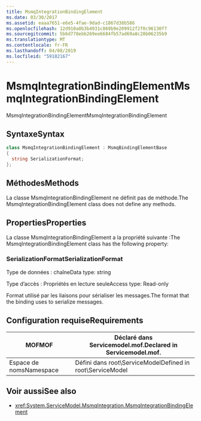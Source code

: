 ```yaml
---
title: MsmqIntegrationBindingElement
ms.date: 03/30/2017
ms.assetid: eaaa7651-e6e5-4fae-9dad-c1867d38b586
ms.openlocfilehash: 12d910a0b3b4931c869b9e209912f2f0c96130f7
ms.sourcegitcommit: 5b6d778ebb269ee6684fb57ad69a8c28b06235b9
ms.translationtype: MT
ms.contentlocale: fr-FR
ms.lasthandoff: 04/08/2019
ms.locfileid: "59182167"
---
```

# <a name="msmqintegrationbindingelement"></a><span data-ttu-id="b5dc2-102">MsmqIntegrationBindingElement</span><span class="sxs-lookup"><span data-stu-id="b5dc2-102">MsmqIntegrationBindingElement</span></span>
<span data-ttu-id="b5dc2-103">MsmqIntegrationBindingElement</span><span class="sxs-lookup"><span data-stu-id="b5dc2-103">MsmqIntegrationBindingElement</span></span>  
  
## <a name="syntax"></a><span data-ttu-id="b5dc2-104">Syntaxe</span><span class="sxs-lookup"><span data-stu-id="b5dc2-104">Syntax</span></span>  
  
```csharp  
class MsmqIntegrationBindingElement : MsmqBindingElementBase  
{  
  string SerializationFormat;  
};  
```  
  
## <a name="methods"></a><span data-ttu-id="b5dc2-105">Méthodes</span><span class="sxs-lookup"><span data-stu-id="b5dc2-105">Methods</span></span>  
 <span data-ttu-id="b5dc2-106">La classe MsmqIntegrationBindingElement ne définit pas de méthode.</span><span class="sxs-lookup"><span data-stu-id="b5dc2-106">The MsmqIntegrationBindingElement class does not define any methods.</span></span>  
  
## <a name="properties"></a><span data-ttu-id="b5dc2-107">Properties</span><span class="sxs-lookup"><span data-stu-id="b5dc2-107">Properties</span></span>  
 <span data-ttu-id="b5dc2-108">La classe MsmqIntegrationBindingElement a la propriété suivante :</span><span class="sxs-lookup"><span data-stu-id="b5dc2-108">The MsmqIntegrationBindingElement class has the following property:</span></span>  
  
### <a name="serializationformat"></a><span data-ttu-id="b5dc2-109">SerializationFormat</span><span class="sxs-lookup"><span data-stu-id="b5dc2-109">SerializationFormat</span></span>  
 <span data-ttu-id="b5dc2-110">Type de données : chaîne</span><span class="sxs-lookup"><span data-stu-id="b5dc2-110">Data type: string</span></span>  
  
 <span data-ttu-id="b5dc2-111">Type d’accès : Propriétés en lecture seule</span><span class="sxs-lookup"><span data-stu-id="b5dc2-111">Access type: Read-only</span></span>  
  
 <span data-ttu-id="b5dc2-112">Format utilisé par les liaisons pour sérialiser les messages.</span><span class="sxs-lookup"><span data-stu-id="b5dc2-112">The format that the binding uses to serialize messages.</span></span>  
  
## <a name="requirements"></a><span data-ttu-id="b5dc2-113">Configuration requise</span><span class="sxs-lookup"><span data-stu-id="b5dc2-113">Requirements</span></span>  
  
|<span data-ttu-id="b5dc2-114">MOF</span><span class="sxs-lookup"><span data-stu-id="b5dc2-114">MOF</span></span>|<span data-ttu-id="b5dc2-115">Déclaré dans Servicemodel.mof.</span><span class="sxs-lookup"><span data-stu-id="b5dc2-115">Declared in Servicemodel.mof.</span></span>|  
|---------|-----------------------------------|  
|<span data-ttu-id="b5dc2-116">Espace de noms</span><span class="sxs-lookup"><span data-stu-id="b5dc2-116">Namespace</span></span>|<span data-ttu-id="b5dc2-117">Défini dans root\ServiceModel</span><span class="sxs-lookup"><span data-stu-id="b5dc2-117">Defined in root\ServiceModel</span></span>|  
  
## <a name="see-also"></a><span data-ttu-id="b5dc2-118">Voir aussi</span><span class="sxs-lookup"><span data-stu-id="b5dc2-118">See also</span></span>

- <xref:System.ServiceModel.MsmqIntegration.MsmqIntegrationBindingElement>
